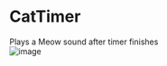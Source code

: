 # CatTimer
Plays a Meow sound after timer finishes </br>
![image](https://user-images.githubusercontent.com/37420353/55677679-115d4f80-58ba-11e9-8885-34a14b3a3dc9.png)
